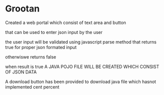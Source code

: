# Grootan
Created a web portal which consist of text area and button 

that can be used to enter json input by the user

the user input will be validated using javascript parse method that returns true for proper json formated input

otherwiswe returns false

when result is true A JAVA POJO FILE WILL BE CREATED WHICH CONSIST OF JSON DATA

A download button has been provided to download java file which hasnot implemented cent percent
